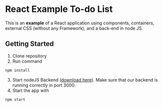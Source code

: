 # React Example To-do List

This is an **example** of a React application using components, containers, external CSS (without any Framework), and a back-end in node JS.

## Getting Started

1.  Clone repository
2.  Run command
```bash
npm install 
```
3.   Start nodeJS Backend [(download here)](https://github.com/alecodesdancer/todo-API). Make sure that our backend is running correctly in port 3000.
4.  Start the app with
```bash
npm start
```